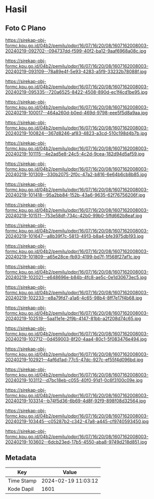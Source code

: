 # Hasil

## Foto C Plano

https://sirekap-obj-formc.kpu.go.id/04b2/pemilu/pdpr/16/07/16/20/08/1607162008003-20240219-092702--094737dd-f599-40f2-ba12-9aaf6968a08c.jpg

https://sirekap-obj-formc.kpu.go.id/04b2/pemilu/pdpr/16/07/16/20/08/1607162008003-20240219-093109--78a89e4f-5e93-4283-a5f9-33232b78088f.jpg

https://sirekap-obj-formc.kpu.go.id/04b2/pemilu/pdpr/16/07/16/20/08/1607162008003-20240219-095335--720a6525-8422-4508-890d-ec1f4cd1be95.jpg

https://sirekap-obj-formc.kpu.go.id/04b2/pemilu/pdpr/16/07/16/20/08/1607162008003-20240219-100017--464a260d-b0ed-469d-9798-eee5f5d8a9aa.jpg

https://sirekap-obj-formc.kpu.go.id/04b2/pemilu/pdpr/16/07/16/20/08/1607162008003-20240219-100824--367d8246-af83-4823-a3cd-510c198d4b7b.jpg

https://sirekap-obj-formc.kpu.go.id/04b2/pemilu/pdpr/16/07/16/20/08/1607162008003-20240219-101115--4e2ad5e8-24c5-4c2d-9cea-182d94d5af59.jpg

https://sirekap-obj-formc.kpu.go.id/04b2/pemilu/pdpr/16/07/16/20/08/1607162008003-20240219-101309--330b2075-2f0c-47a2-b816-6e64b6cb8b85.jpg

https://sirekap-obj-formc.kpu.go.id/04b2/pemilu/pdpr/16/07/16/20/08/1607162008003-20240219-101418--95a2bb84-152b-43a6-9635-62f76756206f.jpg

https://sirekap-obj-formc.kpu.go.id/04b2/pemilu/pdpr/16/07/16/20/08/1607162008003-20240219-101511--753e58df-734c-42b0-99b0-5ffd662b8eaf.jpg

https://sirekap-obj-formc.kpu.go.id/04b2/pemilu/pdpr/16/07/16/20/08/1607162008003-20240219-101647--a8b39f7c-5813-4913-b8a4-bfe3975db193.jpg

https://sirekap-obj-formc.kpu.go.id/04b2/pemilu/pdpr/16/07/16/20/08/1607162008003-20240219-101809--a65e28ce-fb93-4199-bd7f-1f568f27af1c.jpg

https://sirekap-obj-formc.kpu.go.id/04b2/pemilu/pdpr/16/07/16/20/08/1607162008003-20240219-102021--e648696e-b84b-4fc8-ae5c-0e1d30673ec5.jpg

https://sirekap-obj-formc.kpu.go.id/04b2/pemilu/pdpr/16/07/16/20/08/1607162008003-20240219-102233--e8a79fd7-a1a6-4c65-98b4-8ff7e17f4b68.jpg

https://sirekap-obj-formc.kpu.go.id/04b2/pemilu/pdpr/16/07/16/20/08/1607162008003-20240219-102519--5aa11e1e-2f9b-4147-81bb-a2f208d74c65.jpg

https://sirekap-obj-formc.kpu.go.id/04b2/pemilu/pdpr/16/07/16/20/08/1607162008003-20240219-102712--0d459003-8f20-4aa4-80c1-5f083476e494.jpg

https://sirekap-obj-formc.kpu.go.id/04b2/pemilu/pdpr/16/07/16/20/08/1607162008003-20240219-102921--4af6d1ad-77c5-47dc-927c-ef55f4d096bd.jpg

https://sirekap-obj-formc.kpu.go.id/04b2/pemilu/pdpr/16/07/16/20/08/1607162008003-20240219-103112--d7bc18eb-c055-40f0-91d1-0c6f3100c09e.jpg

https://sirekap-obj-formc.kpu.go.id/04b2/pemilu/pdpr/16/07/16/20/08/1607162008003-20240219-103314--b74f5d36-6b69-4d8f-92f9-898f08d32564.jpg

https://sirekap-obj-formc.kpu.go.id/04b2/pemilu/pdpr/16/07/16/20/08/1607162008003-20240219-103445--c05287b2-c342-47a8-a445-cf9740593450.jpg

https://sirekap-obj-formc.kpu.go.id/04b2/pemilu/pdpr/16/07/16/20/08/1607162008003-20240219-103602--6dcb23ed-17b5-4550-aba8-9749d218d851.jpg


## Metadata

| Key        | Value               |
| ---------- | ------------------- |
| Time Stamp | 2024-02-19 11:03:12 |
| Kode Dapil | 1601                |



